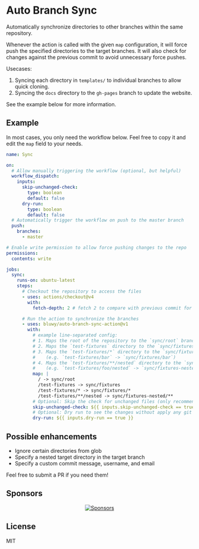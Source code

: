 # Auto Branch Sync

Automatically synchronize directories to other branches within the same repository.

Whenever the action is called with the given `map` configuration, it will force push the specified directories to the target branches. It will also check for changes against the previous commit to avoid unnecessary force pushes.

Usecases:

1. Syncing each directory in `templates/` to individual branches to allow quick cloning.
2. Syncing the `docs` directory to the `gh-pages` branch to update the website.

See the example below for more information.

## Example

In most cases, you only need the workflow below. Feel free to copy it and edit the `map` field to your needs.

```yaml
name: Sync

on:
  # Allow manually triggering the workflow (optional, but helpful)
  workflow_dispatch:
    inputs:
      skip-unchanged-check:
        type: boolean
        default: false
      dry-run:
        type: boolean
        default: false
  # Automatically trigger the workflow on push to the master branch
  push:
    branches:
      - master

# Enable write permission to allow force pushing changes to the repo
permissions:
  contents: write

jobs:
  sync:
    runs-on: ubuntu-latest
    steps:
      # Checkout the repository to access the files
      - uses: actions/checkout@v4
        with:
          fetch-depth: 2 # fetch 2 to compare with previous commit for changes

      # Run the action to synchronize the branches
      - uses: bluwy/auto-branch-sync-action@v1
        with:
          # example line-separated config:
          # 1. Maps the root of the repository to the `sync/root` branch
          # 2. Maps the `test-fixtures` directory to the `sync/fixtures` branch
          # 3. Maps the `test-fixtures/*` directory to the `sync/fixtures/*` branch
          #    (e.g. `test-fixtures/bar` -> `sync/fixtures/bar`)
          # 4. Maps the `test-fixtures/**/nested` directory to the `sync/fixtures-nested/**` branch
          #    (e.g. `test-fixtures/foo/nested` -> `sync/fixtures-nested/foo`)
          map: |
            / -> sync/root
            /test-fixtures -> sync/fixtures
            /test-fixtures/* -> sync/fixtures/* 
            /test-fixtures/**/nested -> sync/fixtures-nested/**
          # Optional: Skip the check for unchanged files (only recommended for debugging)
          skip-unchanged-check: ${{ inputs.skip-unchanged-check == true }}
          # Optional: Dry run to see the changes without apply any git actions (only recommended for debugging)
          dry-run: ${{ inputs.dry-run == true }}
```

## Possible enhancements

- Ignore certain directories from glob
- Specify a nested target directory in the target branch
- Specify a custom commit message, username, and email

Feel free to submit a PR if you need them!

## Sponsors

<p align="center">
  <a href="https://bjornlu.com/sponsor">
    <img src="https://bjornlu.com/sponsors.svg" alt="Sponsors" />
  </a>
</p>

## License

MIT
